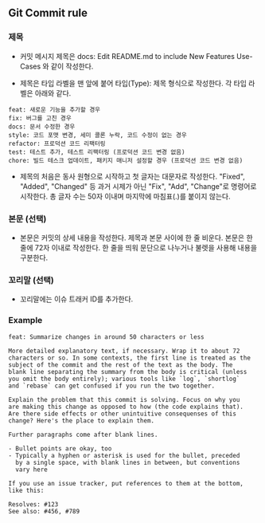 ## Git Commit rule

### 제목

- 커밋 메시지 제목은 docs: Edit README.md to include New Features Use-Cases 와 같이 작성한다.

- 제목은 타입 라벨을 맨 앞에 붙어 타입(Type): 제목 형식으로 작성한다. 각 타입 라벨은 아래와 같다.

```
feat: 새로운 기능을 추가할 경우
fix: 버그를 고친 경우
docs: 문서 수정한 경우
style: 코드 포맷 변경, 세미 콜론 누락, 코드 수정이 없는 경우
refactor: 프로덕션 코드 리팩터링
test: 테스트 추가, 테스트 리팩터링 (프로덕션 코드 변경 없음)
chore: 빌드 테스크 업데이트, 패키지 매니저 설정할 경우 (프로덕션 코드 변경 없음)
```

- 제목의 처음은 동사 원형으로 시작하고 첫 글자는 대문자로 작성한다.
  "Fixed", "Added", "Changed" 등 과거 시제가 아닌 "Fix", "Add", "Change"로 명령어로 시작한다.
  총 글자 수는 50자 이내며 마지막에 마침표(.)를 붙이지 않는다.

### 본문 (선택)

- 본문은 커밋의 상세 내용을 작성한다. 제목과 본문 사이에 한 줄 비운다. 본문은 한 줄에 72자 이내로 작성한다. 한 줄을 띄워 문단으로 나누거나 불렛을 사용해 내용을 구분한다.

### 꼬리말 (선택)

- 꼬리말에는 이슈 트래커 ID를 추가한다.

### Example

```
feat: Summarize changes in around 50 characters or less

More detailed explanatory text, if necessary. Wrap it to about 72
characters or so. In some contexts, the first line is treated as the
subject of the commit and the rest of the text as the body. The
blank line separating the summary from the body is critical (unless
you omit the body entirely); various tools like `log`, `shortlog`
and `rebase` can get confused if you run the two together.

Explain the problem that this commit is solving. Focus on why you
are making this change as opposed to how (the code explains that).
Are there side effects or other unintuitive consequenses of this
change? Here's the place to explain them.

Further paragraphs come after blank lines.

- Bullet points are okay, too
- Typically a hyphen or asterisk is used for the bullet, preceded
  by a single space, with blank lines in between, but conventions
  vary here

If you use an issue tracker, put references to them at the bottom,
like this:

Resolves: #123
See also: #456, #789
```

